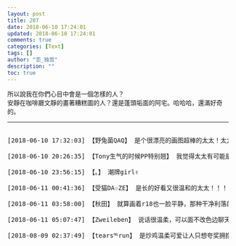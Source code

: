```yaml
---
layout: post
title: 207
date: 2018-06-10 17:24:01
updated: 2018-06-10 17:24:01
comments: true
categories: [Text]
tags: []
author: "恋_独哲"
description: ""
toc: true
---
```


<p dir="ltr"  >所以說我在你們心目中會是一個怎樣的人？<br />安靜在咖啡廳文靜的畫著糟糕圖的人？還是蓬頭垢面的阿宅。哈哈哈，還滿好奇的。</p>

---

<pre>

[2018-06-10 17:32:03] 【野兔菌QAQ】 是个很漂亮的画图超棒的太太！太太这么晚了还不睡觉吗，注意身体哇

[2018-06-10 20:26:35] 【Tony生气的时候PP特别翘】 我觉得太太有可能是森女系！😍

[2018-06-10 23:56:15] 【。】 潮牌girl✌

[2018-06-11 00:41:36] 【受猫DA☆ZE】 是长的好看又很温和的太太！！！！

[2018-06-11 03:58:00] 【秋田】 就算画着r18也一脸平静，那种干净利落的类型吧

[2018-06-11 05:07:47] 【Zweileben】 说话很温柔，可以面不改色边聊天边画小黄图

[2018-08-09 02:37:49] 【tears℡run】 是炒鸡温柔可爱让人只想夸奖拥抱的全才大大

</pre>